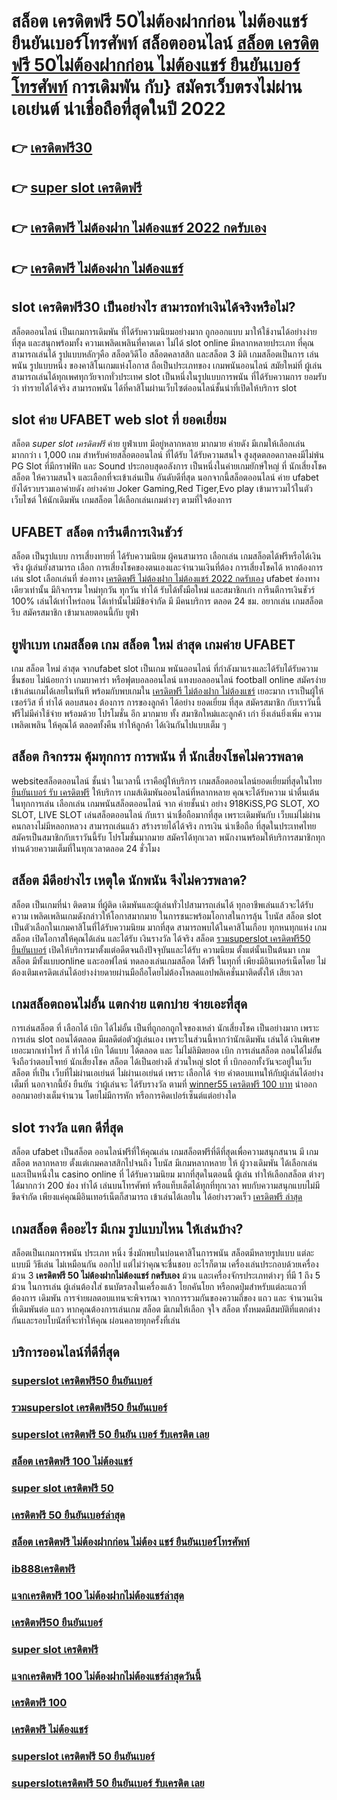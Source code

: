 # สล็อต เครดิตฟรี 50ไม่ต้องฝากก่อน ไม่ต้องแชร์ ยืนยันเบอร์โทรศัพท์ สล็อตออนไลน์ [สล็อต เครดิตฟรี 50ไม่ต้องฝากก่อน ไม่ต้องแชร์ ยืนยันเบอร์โทรศัพท์](https://heylink.me/madam168) การเดิมพัน กับ} สมัครเว็บตรงไม่ผ่านเอเย่นต์   น่าเชื่อถือที่สุดในปี 2022 

## 👉 [เครดิตฟรี30](https://heylink.me/madam168)
## 👉 [super slot เครดิตฟรี](https://heylink.me/madam168)
## 👉 [เครดิตฟรี ไม่ต้องฝาก ไม่ต้องแชร์ 2022 กดรับเอง](https://heylink.me/madam168)
## 👉 [เครดิตฟรี ไม่ต้องฝาก ไม่ต้องแชร์](https://ufabet168.77m.io)

##  slot **เครดิตฟรี30**  เป็นอย่างไร สามารถทำเงินได้จริงหรือไม่?

 สล็อตออนไลน์  เป็นเกมการเดิมพัน ที่ได้รับความนิยมอย่างมาก  ถูกออกแบบ มาให้ใช้งานได้อย่างง่ายที่สุด  และสนุกพร้อมทั้ง  ความเพลิดเพลินที่คาดเดา  ไม่ได้  slot online มีหลากหลายประเภท  ที่คุณสามารถเล่นได้ รูปแบบหลักๆคือ  สล็อตวิดีโอ สล็อตคลาสสิก และสล็อต 3 มิติ เกมสล็อตเป็นการ เล่นพนัน รูปแบบหนึ่ง ของคาสิโนเกมแห่งโอกาส ถือเป็นประเภทของ  เกมพนันออนไลน์ สมัยใหม่ที่ ผู้เล่น สามารถเล่นได้ทุกเพศทุกวัยจากทั่วประเทศ   slot  เป็นหนึ่งในรูปแบบการพนัน ที่ได้รับความการ ยอมรับ ว่า  ทำรายได้ได้จริง สามารถพนัน ได้ที่คาสิโนผ่านเว็บไซต์ออนไลน์ชั้นนำที่เปิดให้บริการ slot 


##   slot  ค่าย  UFABET  web   slot ที่ ยอดเยี่ยม 

 สล็อต *super slot เครดิตฟรี* ค่าย ยูฟ่าเบท  มีอยู่หลากหลาย มากมาย  ค่ายดัง มีเกมให้เลือกเล่นมากกว่า เ 1,000 เกม สำหรับค่ายสล็อตออนไลน์ ที่ได้รับ  ได้รับความสนใจ สูงสุดตลอดกาลคงมีไม่พ้น PG Slot ที่มีกราฟฟิก และ Sound ประกอบสุดอลังการ เป็นหนึ่งในค่ายเกมยักษ์ใหญ่ ที่ นักเสี่ยงโชค สล็อต ให้ความสนใจ  และเลือกที่จะเข้าเล่นเป็น อันดับดีที่สุด นอกจากนี้สล็อตออนไลน์ ค่าย ufabet ยังได้รวบรวมเอาค่ายดัง อย่างค่าย Joker Gaming,Red Tiger,Evo play เข้ามารวมไว้ในตัวเว็บไซต์  ให้นักเดิมพัน  เกมสล็อต ได้เลือกเล่นเกมต่างๆ ตามที่ใจต้องการ  

## UFABET สล็อต  การีนตีการเงินชัวร์

สล็อต เป็นรูปแบบ การเสี่ยงทายที่  ได้รับความนิยม ผู้คนสามารถ เลือกเล่น เกมสล็อตได้ฟรีหรือได้เงินจริง ผู้เล่นยังสามารถ เลือก การเสี่ยงโชคของตนเองและจำนวนเงินที่ต้อง การเสี่ยงโชคได้ หากต้องการเล่น slot เลือกเล่นที่ ช่องทาง  [เครดิตฟรี ไม่ต้องฝาก ไม่ต้องแชร์ 2022 กดรับเอง](https://ufabet168.77m.io) ufabet   ช่องทางเดียวเท่านั้น มีกิจกรรม  ใหม่ทุกวัน ทุกวัน  ทำได้ รับได้ทั้งมือใหม่ และสมาชิกเก่า การีนตีการเงินชัวร์ 100% เล่นได้เท่าไหร่ถอน ได้เท่านั้นไม่มีข้อจำกัด มี มีคนบริการ ตลอด 24 ชม.   อยากเล่น เกมสล็อตรีบ สมัครสมาชิก เข้ามาเลยตอนนี้กับ  ยูฟ่า


## ยูฟ่าเบท เกมสล็อต  เกม สล็อต ใหม่ ล่าสุด เกมค่าย UFABET

 เกม สล็อต ใหม่ ล่าสุด จากufabet  slot  เป็นเกม พนันออนไลน์ ที่กำลังมาแรงและได้รับได้รับความชื่นชอบ ไม่น้อยกว่า  เกมบาคาร่า  หรือฟุตบอลออนไลน์ แทงบอลออนไลน์ football online  สมัครง่าย เข้าเล่นเกมได้เลยในทันที พร้อมกับพบเกมใน [เครดิตฟรี ไม่ต้องฝาก ไม่ต้องแชร์](https://heylink.me/madam168) เยอะมาก เราเป็นผู้ให้ เซอร์วิส ที่ ทำได้ ตอบสนอง ต้องการ  การของลูกค้า ได้อย่าง ยอดเยี่ยม ที่สุด สมัครสมาชิก กับเราวันนี้ ฟรีไม่มีค่าใช้จ่าย พร้อมด้วย โปรโมชั่น อีก มากมาย  ทั้ง สมาชิกใหม่และลูกค้า เก่า ยิ่งเล่นยิ่งเพิ่ม ความเพลิดเพลิน ให้คุณได้ ตลอดทั้งคืน ทำให้ลูกค้า  ได้เงินกันไปแบบเต็ม ๆ


## สล็อต  กิจกรรม   คุ้มทุกการ การพนัน ที่ นักเสี่ยงโชคไม่ควรพลาด

 websiteสล็อตออนไลน์  ชั้นนำ ในเวลานี้ เราคือผู้ให้บริการ เกมสล็อตออนไลน์ยอดเยี่ยมที่สุดในไทย  [ยืนยันเบอร์ รับ เครดิตฟรี](https://ufabet.77m.io)  ให้บริการ  เกมส์เดิมพันออนไลน์ที่หลากหลาย คุณจะได้รับความ น่าตื่นเต้น ในทุกการเล่น เลือกเล่น เกมพนันสล็อตออนไลน์ จาก ค่ายชั้นนำ อย่าง 918KiSS,PG SLOT, XO SLOT, LIVE SLOT เล่นสล็อตออนไลน์ กับเรา  น่าเชื่อถือมากที่สุด เพราะเดิมพันกับ เว็บแม่ไม่ผ่าน คนกลางไม่มีหลอกหลวง  สามารถเล่นแล้ว สร้างรายได้ได้จริง การเงิน น่าเชือถือ ที่สุดในประเทศไทย สมัครเป็นสมาชิกกับเราวันนี้รับ โปรโมชั่นมากมาย สมัครได้ทุกเวลา พนักงานพร้อมให้บริการสมาชิกทุกท่านด้วยความเต็มที่ในทุกเวลาตลอด 24 ชั่วโมง


## สล็อต  มีดีอย่างไร เหตุใด  นักพนัน จึงไม่ควรพลาด?

 สล็อต เป็นเกมที่น่า ติดตาม ที่ผู้ติด เดิมพันและผู้เล่นทั่วไปสามารถเล่นได้ ทุกอาชีพเล่นแล้วจะได้รับความ เพลิดเพลินเกมดังกล่าวให้โอกาสมากมาย ในการชนะพร้อมโอกาสในการลุ้น โบนัส สล็อต  slot  เป็นตัวเลือกในเกมคาสิโนที่ได้รับความนิยม มากที่สุด สามารถพบได้ในคาสิโนเกือบ ทุกหนทุกแห่ง เกมสล็อต เปิดโอกาสให้คุณได้เล่น และได้รับ เงินรางวัล ได้จริง สล็อต [รวมsuperslot เครดิตฟรี50 ยืนยันเบอร์](https://heylink.me/madam168)  เปิดให้บริการมาตั้งแต่อดีตจนถึงปัจจุบันและได้รับ ความนิยม ตั้งแต่นั้นเป็นต้นมา เกมสล็อต มีทั้งแบบonline และออฟไลน์ ทดลองเล่นเกมสล็อต ได้ฟรี ในทุกที่ เพียงมีอินเทอร์เน็ตโดย ไม่ต้องเติมเครดิตเล่นได้อย่างง่ายดายผ่านมือถือโดยไม่ต้องโหลดแอปพลิเคชั่นมาติดตั้งให้ เสียเวลา 


##  เกมสล็อตถอนไม่อั้น แตกง่าย แตกบ่าย จ่ายเอะที่สุด

การเล่นสล็อต ที่ เลือกได้  เบิก ได้ไม่อั้น  เป็นที่ถูกอกถูกใจของเหล่า นักเสี่ยงโชค เป็นอย่างมาก เพราะการเล่น slot   ถอนได้ตลอด  มีผลดีต่อตัวผู้เล่นเอง เพราะในส่วนนี้หากว่านักเดิมพัน  เล่นได้ เงินพิเศษเยอะมากเท่าไหร่ ก็ ทำได้   เบิก ได้แบบ ได้ตลอด และ ไม่ไม่ลิมิตยอด เบิก  การเล่นสล็อต  ถอนได้ไม่อั้น จึงถือว่าตอบโจทย์ นักเสี่ยงโชค สล็อต ได้เป็นอย่างดี ส่วนใหญ่  slot ที่  เบิกออกทั้งวันจะอยู่ในเว็บสล็อต ที่เป็น  เว็บที่ไม่ผ่านเอเย่นต์ ไม่ผ่านเอเย่นต์  เพราะ เลือกได้ จ่าย ค่าตอบแทนให้กับผู้เล่นได้อย่างเต็มที่ นอกจากนี้ยัง ยืนยัน  ว่าผู้เล่นจะ ได้รับรางวัล ตามที่ [winner55 เครดิตฟรี 100 บาท](https://heylink.me/madam168) นำออกออกมาอย่างเต็มจำนวน โดยไม่มีการหัก หรือการคิดเปอร์เซ็นต์แต่อย่างใด 


##  slot  รางวัล แตก ดีที่สุด

สล็อต  ufabet   เป็นสล็อต ออนไลน์ฟรีที่ให้คุณเล่น เกมสล็อตฟรีที่ดีที่สุดเพื่อความสนุกสนาน มี เกมสล็อต หลากหลาย ตั้งแต่เกมคลาสสิกไปจนถึง โบนัส มีเกมหลากหลาย ให้ ผู้วางเดิมพัน ได้เลือกเล่นและเป็นหนึ่งใน  casino online   ที่  ได้รับความนิยม มากที่สุดในตอนนี้  ผู้เล่น   ทำให้เลือกสล็อต ต่างๆ ได้มากกว่า 200 ช่อง  ทำได้ เล่นบนโทรศัพท์ หรือแท็บเล็ตได้ทุกที่ทุกเวลา พบกับความสนุกแบบไม่มีขีดจำกัด เพียงแค่คุณมีอินเทอร์เน็ตก็สามารถ เข้าเล่นได้เลยใน ได้อย่างรวดเร็ว  [เครดิตฟรี ล่าสุด](https://heylink.me/madam168) 


##  เกมสล็อต คืออะไร มีเกม รูปแบบไหน ให้เล่นบ้าง?

 สล็อตเป็นเกมการพนัน ประเภท หนึ่ง ซึ่งมักพบในบ่อนคาสิโนการพนัน สล็อตมีหลายรูปแบบ แต่ละแบบมี วิธีเล่น  ไม่เหมือนกัน ออกไป แต่ไม่ว่าคุณจะชื่นชอบ อะไรก็ตาม เครื่องเล่นประกอบด้วยเครื่องม้วน 3 **เครดิตฟรี 50 ไม่ต้องฝากไม่ต้องแชร์ กดรับเอง** ม้วน และเครื่องจักรประเภทต่างๆ  ที่มี 1 ถึง 5 ม้วน ในการเล่น ผู้เล่นต้องใส่ ธนบัตรลงในเครื่องแล้ว โยกคันโยก หรือกดปุ่มสำหรับแต่ละแถวที่ต้องการ เดิมพัน การจ่ายผลตอบแทนจะพิจารณา จากการรวมกันของความถี่ของ แถว และ จำนวนเงินที่เดิมพันต่อ แถว  หากคุณต้องการเล่นเกม สล็อต มีเกมให้เลือก จุใจ  สล็อต ทั้งหมดมีสมบัติที่แตกต่างกันและรอบโบนัสที่จะทำให้คุณ ผ่อนคลายทุกครั้งที่เล่น


## บริการออนไลน์ที่ดีที่สุด

### [superslot เครดิตฟรี50 ยืนยันเบอร์](https://atom.io/themes/superslot%20เครดิตฟรี50%2050%20superslot%20เครดิตฟรี50%20100%20โบนัส%20150%)
### [รวมsuperslot เครดิตฟรี50 ยืนยันเบอร์](https://atom.io/themes/เครดิตฟรี%20กดรับ%20เอง%2050%20เครดิตฟรี%20กดรับ%20เอง%20100%20โบนัส%20150%)
### [superslot เครดิตฟรี 50 ยืนยัน เบอร์ รับเครดิต เลย](https://atom.io/themes/superslot%20เครดิตฟรี50%20ยืนยันเบอร์%20ล่าสุด%2050%20superslot%20เครดิตฟรี50%20ยืนยันเบอร์%20ล่าสุด%20100%20โบนัส%20150%)
### [สล็อต เครดิตฟรี 100 ไม่ต้องแชร์](https://atom.io/themes/pg%20slotเครดิตฟรี%2050%20pg%20slotเครดิตฟรี%20100%20โบนัส%20150%)
### [super slot เครดิตฟรี 50](https://atom.io/themes/super%20slot%20เครดิตฟรี%2050%20super%20slot%20เครดิตฟรี%20100%20โบนัส%20150%)
### [เครดิตฟรี 50 ยืนยันเบอร์ล่าสุด](https://atom.io/themes/เครดิตฟรี%20ไม่ต้องแชร์%2050%20เครดิตฟรี%20ไม่ต้องแชร์%20100%20โบนัส%20150%)
### [สล็อต เครดิตฟรี ไม่ต้องฝากก่อน ไม่ต้อง แชร์ ยืนยันเบอร์โทรศัพท์](https://atom.io/themes/แจกเครดิตฟรี%20100%20ไม่ต้องฝากไม่ต้องแชร์ล่าสุดวันนี้%2050%20แจกเครดิตฟรี%20100%20ไม่ต้องฝากไม่ต้องแชร์ล่าสุดวันนี้%20100%20โบนัส%20150%)
### [ib888เครดิตฟรี](https://atom.io/themes/เครดิตฟรี%20กดรับเองไม่มีเงื่อนไข%2050%20เครดิตฟรี%20กดรับเองไม่มีเงื่อนไข%20100%20โบนัส%20150%)
### [แจกเครดิตฟรี 100 ไม่ต้องฝากไม่ต้องแชร์ล่าสุด](https://atom.io/themes/เครดิตฟรี%20ไม่ต้องฝาก%20ไม่ต้องแชร์%202022%2050%20เครดิตฟรี%20ไม่ต้องฝาก%20ไม่ต้องแชร์%202022%20100%20โบนัส%20150%)
### [เครดิตฟรี50 ยืนยันเบอร์](https://atom.io/themes/เครดิตฟรี%20ไม่ต้องฝาก%20ไม่ต้องแชร์%20แค่ยืนยันเบอร์%202021%2050%20เครดิตฟรี%20ไม่ต้องฝาก%20ไม่ต้องแชร์%20แค่ยืนยันเบอร์%202021%20100%20โบนัส%20150%)
### [super slot เครดิตฟรี](https://atom.io/themes/สล็อต%20เครดิตฟรี%20100%20ไม่ต้องแชร์%202021%20ล่าสุด%2050%20สล็อต%20เครดิตฟรี%20100%20ไม่ต้องแชร์%202021%20ล่าสุด%20100%20โบนัส%20150%)
### [แจกเครดิตฟรี 100 ไม่ต้องฝากไม่ต้องแชร์ล่าสุดวันนี้](https://atom.io/themes/superslot%20เครดิตฟรี%2050%2050%20superslot%20เครดิตฟรี%2050%20100%20โบนัส%20150%)
### [เครดิตฟรี 100](https://atom.io/themes/แจกเครดิตฟรี%20100%20ไม่ต้องฝากไม่ต้องแชร์%20ล่าสุด%2050%20แจกเครดิตฟรี%20100%20ไม่ต้องฝากไม่ต้องแชร์%20ล่าสุด%20100%20โบนัส%20150%)
### [เครดิตฟรี ไม่ต้องแชร์](https://atom.io/themes/เครดิตฟรี%2050%20เครดิตฟรี%20100%20โบนัส%20150%)
### [superslot เครดิตฟรี 50 ยืนยันเบอร์](https://atom.io/themes/superslot%20เครดิตฟรี%2050%20ยืนยัน%20เบอร์%20รับเครดิต%20เลย%2050%20superslot%20เครดิตฟรี%2050%20ยืนยัน%20เบอร์%20รับเครดิต%20เลย%20100%20โบนัส%20150%)
### [superslotเครดิตฟรี 50 ยืนยันเบอร์ รับเครดิต เลย](https://atom.io/themes/สล็อต%20เครดิตฟรี%2050%20สล็อต%20เครดิตฟรี%20100%20โบนัส%20150%)